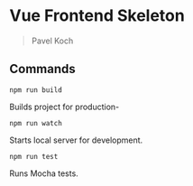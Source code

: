 # Vue Frontend Skeleton
> Pavel Koch

## Commands
`npm run build`

Builds project for production-

`npm run watch`

Starts local server for development.

`npm run test`

Runs Mocha tests.
